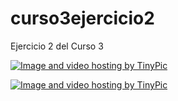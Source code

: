 # curso3ejercicio2
Ejercicio 2 del Curso 3

<a href="http://es.tinypic.com?ref=2nm21pf" target="_blank"><img src="http://i66.tinypic.com/2nm21pf.png" border="0" alt="Image and video hosting by TinyPic"></a>

<a href="http://es.tinypic.com?ref=2njm555" target="_blank"><img src="http://i65.tinypic.com/2njm555.png" border="0" alt="Image and video hosting by TinyPic"></a>

